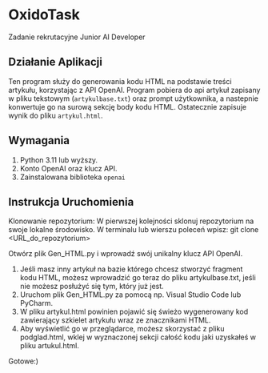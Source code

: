 # OxidoTask
Zadanie rekrutacyjne Junior AI Developer 

## Działanie Aplikacji 
Ten program służy do generowania kodu HTML na podstawie treści artykułu, korzystając z API OpenAI. 
Program pobiera do api artykuł zapisany w pliku tekstowym (`artykulbase.txt`) oraz prompt użytkownika, a nastepnie konwertuje go na surową sekcję body kodu HTML.
Ostatecznie zapisuje wynik do pliku `artykul.html`.

## Wymagania
1. Python 3.11 lub wyższy.
2. Konto OpenAI oraz klucz API.
3. Zainstalowana biblioteka `openai`

## Instrukcja Uruchomienia

Klonowanie repozytorium: W pierwszej kolejności sklonuj repozytorium na swoje lokalne środowisko. W terminalu lub wierszu poleceń wpisz:
git clone <URL_do_repozytorium>

Otwórz plik Gen_HTML.py i wprowadź swój unikalny klucz API OpenAI.

1. Jeśli masz inny artykuł na bazie którego chcesz stworzyć fragment kodu HTML, możesz wprowadzić go teraz do pliku artykulbase.txt, jeśli nie możesz posłużyć się tym, który już jest.
2. Uruchom plik Gen_HTML.py za pomocą np. Visual Studio Code lub PyCharm. 
3. W pliku artykul.html powinien pojawić się świeżo wygenerowany kod zawierający szkielet artykułu wraz ze znacznikami HTML.
4. Aby wyświetlić go w przeglądarce, możesz skorzystać z pliku podglad.html, wklej w wyznaczonej sekcji całość kodu jaki uzyskałeś w pliku artukul.html.

Gotowe:)



